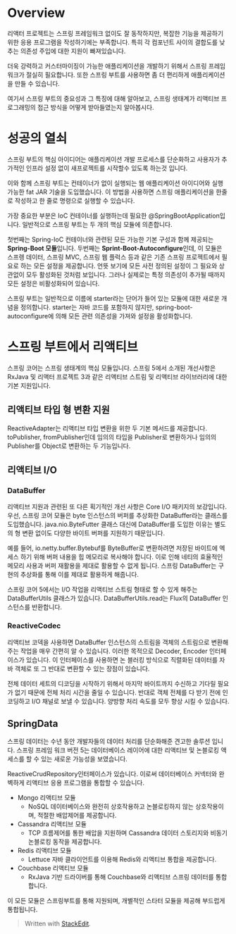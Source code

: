 # Overview

리액터 프로젝트는 스프링 프레임워크 없이도 잘 동작하지만, 복잡한 기능을 제공하기 위한 응용 프로그램을 작성하기에는 부족합니다. 특히 각 컴포넌트 사이의 결합도를 낮추는 의존성 주입에 대한 지원이 빠져있습니다. 

더욱 강력하고 커스터마이징이 가능한 애플리케이션을 개발하기 위해서 스프링 프레임워크가 절실히 필요합니다. 또한 스프링 부트를 사용하면 좀 더 편리하게 애플리케이션을 만들 수 있습니다. 

여기서 스프링 부트의 중요성과 그 특징에 대해 알아보고, 스프링 생태계가 리액티브 프로그래밍의 접근 방식을 어떻게 받아들였는지 알아봅시다. 

# 성공의 열쇠

스프링 부트의 핵심 아이디어는 애플리케이션 개발 프로세스를 단순화하고 사용자가 추가적인 인프라 설정 없이 새프로젝트를 시작할수 있도록 하는것 입니다. 

이와 함께 스프링 부트는 컨테이너가 없이 실행되는 웹 애플리케이션 아이디어와 실행 가능한 fat JAR 기술을 도입했습니다. 이 방법을 사용하면 스프링 애플리케이션을 한줄로 작성하고 한 줄로 명령으로 실행할 수 있습니다.

가장 중요한 부분은 IoC 컨테이너를 실행하는데 필요한 @SpringBootApplication입니다. 일반적으로 스프링 부트는 두 개의 핵심 모듈에 의존합니다.

첫번째는 Spring-IoC 컨테이너와 관련된 모든 가능한 기본 구성과 함께 제공되는 **Spring-Boot 모듈**입니다. 두번째는 **Sprint-Boot-Autoconfigure**인데, 이 모듈은 스프렝 데이터, 스프링 MVC, 스프링 웹 플럭스 등과 같은 기존 스프링 프로젝트에서 필요로 하는 모든 설정을 제공합니다. 언뜻 보기에 모든 사전 정의된 설정이 그 필요와 상관없이 모두 활성화된 것처럼 보입니다. 그러나 실제로는 특정 의존성이 추가될 때까지 모든 설정은 비활성화되어 있습니다.

스프링 부트는 일반적으로 이름에 starter라는 단어가 들어 있는 모듈에 대한 새로운 개념을 정의합니다. starter는 자바 코드를 포함하지 않지만, spring-boot-autoconfigure에 의해 모든 관련 의존성을 가져와 설정을 활성화합니다. 

# 스프링 부트에서 리액티브

스프링 코어는 스프링 생태계의 핵심 모듈입니다. 스프링 5에서 소개된 개선사항은 RxJava 및 리액터 프로젝트 3과 같은 리액티브 스트림 및 리액티브 라이브러리에 대한 기본 지원입니다. 

## 리액티브 타입 형 변환 지원

ReactiveAdapter는 리액티브 타입 변환을 위한 두 기본 메서드를 제공합니다. toPublisher, fromPublisher인데 임의의 타입을 Publisher<T>로 변환하거나 임의의 Publisher<T>를 Object로 변환하는 두 기능입니다. 


## 리액티브 I/O

### DataBuffer
리액티브 지원과 관련된 또 다른 획기적인 개선 사항은 Core I/O 패키지의 보강입니다. 우선, 스프링 코어 모듈은 byte 인스턴스의 버퍼를 추상화한 DataBuffer라는 클래스를 도입했습니다. java.nio.ByteFutter 클래스 대신에 DataBuffer를 도입한 이유는 별도의 형 변환 없이도 다양한 바이트 버퍼를 지원하기 때문입니다.

예를 들어, io.netty.buffer.Bytebuf를 ByteBuffer로 변환하려면 저장된 바이트에 엑세스 하기 위해 버퍼 내용을 힙 메모리로 복사해야 합니다.  이로 인해 네티의 효율적인 메모리 사용과 버퍼 재활용을 제대로 활용할 수 없게 됩니다. 스프링 DataBuffer는 구현의 추상화를 통해 이를 제대로 활용하게 해줍니다. 

스프링 코어 5에서는 I/O 작업을 리액티브 스트림 형태로 할 수 있게 해주는 DataBufferUtils 클래스가 있습니다. DataBufferUtils.read는 Flux의 DataBuffer 인스턴스를 반환합니다. 

### ReactiveCodec 

리액티브 코덱을 사용하면 DataBuffer 인스턴스의 스트림을 객체의 스트림으로 변환해주는 작업을 매우 간편히 알 수 있습니다.  이러한 목적으로 Decoder, Encoder 인터페이스가 있습니다. 이 인터페이스를 사용하면 논 블러킹 방식으로 직렬화된 데이터를 자바 객체로 또 그 반대로 변환할 수 있는 장점이 있습니다. 

전체 데이터 세트의 디코딩을 시작하기 위해서 마지막 바이트까지 수신하고 기다릴 필요가 없기 때문에 전체 처리 시간을 줄일 수 있습니다. 반대로 객체 전체를 다 받기 전에 인코딩하고 I/O 채널로 보낼 수 있습니다. 양방향 처리 속도를 모두 향상 시킬 수 있습니다.

## SpringData

스프링 데이터는 수년 동안 개발자들의 데이터 처리를 단순화해준 견고한 솔루션 입니다. 스프링 프레임 워크 버전 5는 데이터베이스 레이어에 대한 리액티브 및 논블로킹 액세스를 할 수 있는 새로운 가능성을 보였습니다. 

ReactiveCrudRepository인터페이스가 있습니다. 이로써 데이터베이스 커넥터와 완벽하게 리액티브 응용 프로그램을 통합할 수 있습니다. 

* Mongo 리액티브 모듈
	* NoSQL 데이터베이스와 완전히 상호작용하고 논블로킹하지 않는 상호작용이며, 적절한 배압제어를 제공합니다.
* Cassandra 리액티브 모듈
	* TCP 흐름제어를 통한 배압을 지원하며 Cassandra 데이터 스토리지와 비동기 논블로킹 동작을 제공합니다.
* Redis 리액티브 모듈
	* Lettuce 자바 클라이언트를 이용해 Redis와 리액티브 통합을 제공합니다.
* Couchbase 리액티브 모듈
	* RxJava 기반 드라이버를 통해 Couchbase와 리액티브 스프링 데이터를 통합합니다. 

이 모든 모듈은 스프링부트를 통해 지원되며, 개별적인 스타터 모듈을 제공해 부드럽게 통합됩니다. 



> Written with [StackEdit](https://stackedit.io/).
<!--stackedit_data:
eyJoaXN0b3J5IjpbMTEwMzA0MjU1MiwtMjEwMTAyNzk2MiwtMj
g5NzU2ODEsNTIyMjU5MDMzLDgxMjE4MzE3MCwtMTAzMjI0NzI0
MiwxNDkzNTMwNzg4LDEzODI2NjkxMjIsLTY1Mzk4MjIyNCwtMT
Q4MTA1MjgzMywyNzg3MDk5MzgsNjAwNTc3MTMsLTI5ODg4NzIy
NSw5NDcyMTE2MDAsLTU0MDA2OTM5OSw3MzA5OTgxMTZdfQ==
-->
